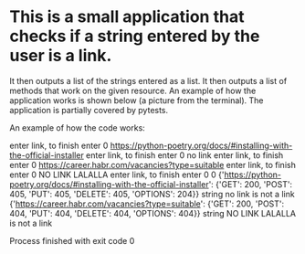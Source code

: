 # This is a small application that checks if a string entered by the user is a link.
It then outputs a list of the strings entered as a list.
It then outputs a list of methods that work on the given resource.
An example of how the application works is shown below (a picture from the terminal).
The application is partially covered by pytests.


An example of how the code works:

enter link, to finish enter 0 https://python-poetry.org/docs/#installing-with-the-official-installer
enter link, to finish enter 0 no link
enter link, to finish enter 0 https://career.habr.com/vacancies?type=suitable
enter link, to finish enter 0 NO LINK LALALLA
enter link, to finish enter 0 0
{'https://python-poetry.org/docs/#installing-with-the-official-installer': {'GET': 200, 'POST': 405, 'PUT': 405, 'DELETE': 405, 'OPTIONS': 204}}
string no link is not a link
{'https://career.habr.com/vacancies?type=suitable': {'GET': 200, 'POST': 404, 'PUT': 404, 'DELETE': 404, 'OPTIONS': 404}}
string NO LINK LALALLA is not a link

Process finished with exit code 0
